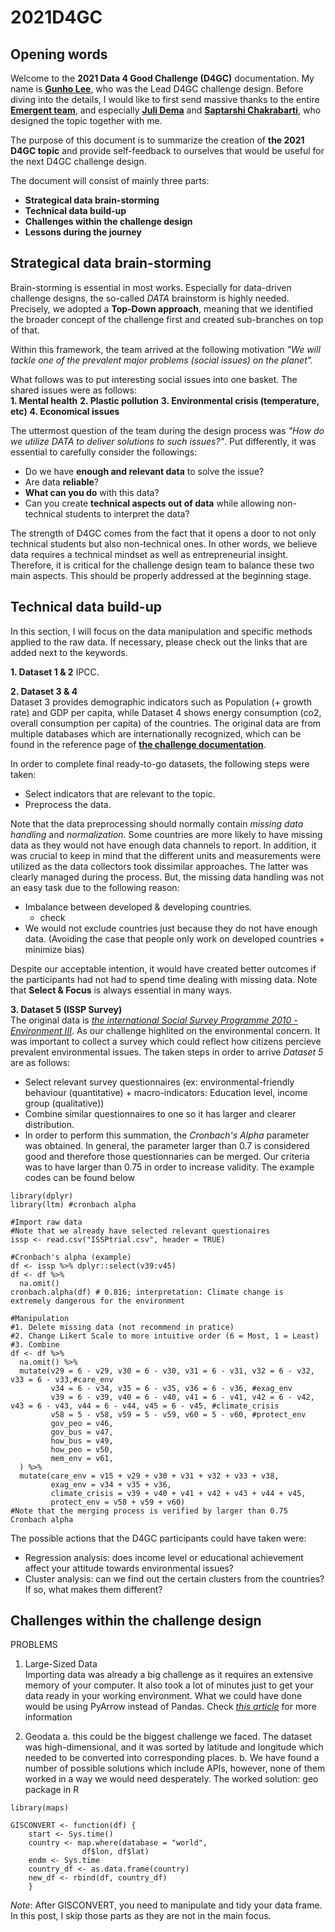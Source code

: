 # 2021D4GC

## Opening words
Welcome to the **2021 Data 4 Good Challenge (D4GC)** documentation. My name is **[Gunho Lee](https://www.linkedin.com/in/gunho-lee/)**, who was the Lead D4GC challenge design. Before diving into the details, I would like to first send massive thanks to the entire **[Emergent team](https://www.linkedin.com/company/emergent-leuven)**, and especially **[Juli Dema](https://www.linkedin.com/in/julidema/)** and **[Saptarshi Chakrabarti](https://www.linkedin.com/in/csap96/)**, who designed the topic together with me.

The purpose of this document is to summarize the creation of **the 2021 D4GC topic** and provide self-feedback to ourselves that would be useful for the next D4GC challenge design.

The document will consist of mainly three parts:
- **Strategical data brain-storming**
- **Technical data build-up**
- **Challenges within the challenge design**
- **Lessons during the journey**

## Strategical data brain-storming
Brain-storming is essential in most works. Especially for data-driven challenge designs, the so-called *DATA* brainstorm is highly needed. Precisely, we adopted a **Top-Down approach**, meaning that we identified the broader concept of the challenge first and created sub-branches on top of that.

Within this framework, the team arrived at the following motivation *"We will tackle one of the prevalent major problems (social issues) on the planet".*

What follows was to put interesting social issues into one basket. The shared issues were as follows:  
**1. Mental health**
**2. Plastic pollution**
**3. Environmental crisis (temperature, etc)**
**4. Economical issues**

The uttermost question of the team during the design process was *"How do we utilize DATA to deliver solutions to such issues?"*. Put differently, it was essential to carefully consider the followings:  
- Do we have **enough and relevant data** to solve the issue?
- Are data **reliable**?
- **What can you do** with this data?
- Can you create **technical aspects out of data** while allowing non-technical students to interpret the data?

The strength of D4GC comes from the fact that it opens a door to not only technical students but also non-technical ones. In other words, we believe data requires a technical mindset as well as entrepreneurial insight. Therefore, it is critical for the challenge design team to balance these two main aspects. This should be properly addressed at the beginning stage.

## Technical data build-up
In this section, I will focus on the data manipulation and specific methods applied to the raw data. If necessary, please check out the links that are added next to the keywords.

**1. Dataset 1 & 2**
IPCC. 

**2. Dataset 3 & 4**  
Dataset 3 provides demographic indicators such as Population (+ growth rate) and GDP per capita, while Dataset 4 shows energy consumption (co2, overall consumption per capita) of the countries. The original data are from multiple databases which are internationally recognized, which can be found in the reference page of **[the challenge documentation](https://github.com/nopps07/2021D4GC/blob/main/2021%20D4GC%20Challenge%20Documentation.pdf)**.  

In order to complete final ready-to-go datasets, the following steps were taken:  
  - Select indicators that are relevant to the topic.
  - Preprocess the data.

Note that the data preprocessing should normally contain *missing data handling* and *normalization*. Some countries are more likely to have missing data as they would not have enough data channels to report. In addition, it was crucial to keep in mind that the different units and measurements were utilized as the data collectors took dissimilar approaches. The latter was clearly managed during the process. But, the missing data handling was not an easy task due to the following reason:
  - Imbalance between developed & developing countries.
  	- check
  - We would not exclude countries just because they do not have enough data. (Avoiding the case that people only work on developed countries + minimize bias)  
 
Despite our acceptable intention, it would have created better outcomes if the participants had not had to spend time dealing with missing data. Note that **Select & Focus** is always essential in many ways.

**3. Dataset 5 (ISSP Survey)**  
The original data is *[the international Social Survey Programme 2010 - Environment III](http://www.issp.org/menu-top/home/)*. As our challenge highlited on the environmental concern. It was important to collect a survey which could reflect how citizens percieve prevalent environmental issues. The taken steps in order to arrive *Dataset 5* are as follows:  
  - Select relevant survey questionnaires (ex: environmental-friendly behaviour (quantitative) + macro-indicators: Education level, income group (qualitative))  
  - Combine similar questionnaires to one so it has larger and clearer distribution.  
  - In order to perform this summation, the *Cronbach's Alpha* parameter was obtained. In general, the parameter larger than 0.7 is considered good and therefore those questionnaries can be merged. Our criteria was to have larger than 0.75 in order to increase validity. The example codes can be found below  
```
library(dplyr)
library(ltm) #cronbach alpha

#Import raw data
#Note that we already have selected relevant questionaires
issp <- read.csv("ISSPtrial.csv", header = TRUE)

#Cronbach's alpha (example)
df <- issp %>% dplyr::select(v39:v45)
df <- df %>% 
  na.omit()
cronbach.alpha(df) # 0.816; interpretation: Climate change is extremely dangerous for the environment

#Manipulation
#1. Delete missing data (not recommend in pratice)
#2. Change Likert Scale to more intuitive order (6 = Most, 1 = Least)
#3. Combine 
df <- df %>%
  na.omit() %>%
  mutate(v29 = 6 - v29, v30 = 6 - v30, v31 = 6 - v31, v32 = 6 - v32, v33 = 6 - v33,#care_env
         v34 = 6 - v34, v35 = 6 - v35, v36 = 6 - v36, #exag_env
         v39 = 6 - v39, v40 = 6 - v40, v41 = 6 - v41, v42 = 6 - v42, v43 = 6 - v43, v44 = 6 - v44, v45 = 6 - v45, #climate_crisis
         v58 = 5 - v58, v59 = 5 - v59, v60 = 5 - v60, #protect_env
         gov_peo = v46,
         gov_bus = v47,
         how_bus = v49,
         how_peo = v50,
         mem_env = v61,
  ) %>%
  mutate(care_env = v15 + v29 + v30 + v31 + v32 + v33 + v38,
         exag_env = v34 + v35 + v36,
         climate_crisis = v39 + v40 + v41 + v42 + v43 + v44 + v45,
         protect_env = v58 + v59 + v60)
#Note that the merging process is verified by larger than 0.75 Cronbach alpha
```

The possible actions that the D4GC participants could have taken were:  
  - Regression analysis: does income level or educational achievement affect your attitude towards environmental issues?
  - Cluster analysis: can we find out the certain clusters from the countries? If so, what makes them different?

## Challenges within the challenge design
PROBLEMS  
1. Large-Sized Data  
Importing data was already a big challenge as it requires an extensive memory of your computer. It also took a lot of minutes just to get your data ready in your working environment. What we could have done would be using PyArrow instead of Pandas. Check *[this article](https://medium.com/towards-data-science/stop-using-pandas-to-read-write-data-this-alternative-is-7-times-faster-893301633475)* for more information 
		
2. Geodata
a. this could be the biggest challenge we faced. The dataset was high-dimensional, and it was sorted by latitude and longitude which needed to be converted into corresponding places. 
b. We have found a number of possible solutions which include APIs, however, none of them worked in a way we would need desperately.
The worked solution: geo package in R 

```
library(maps)

GISCONVERT <- function(df) {
  	start <- Sys.time()
  	country <- map.where(database = "world",
            	df$lon, df$lat)
  	endm <- Sys.time
  	country_df <- as.data.frame(country)
  	new_df <- rbind(df, country_df)
	}
```
*Note*: After GISCONVERT, you need to manipulate and tidy your data frame. In this post, I skip those parts as they are not in the main focus.
